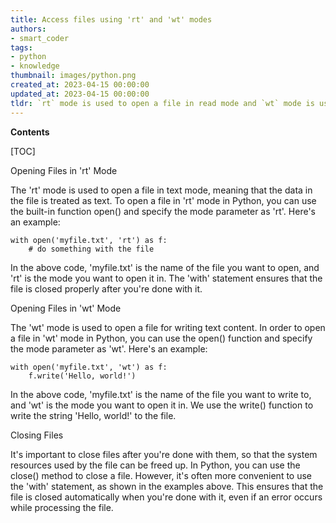 ```yaml
---
title: Access files using 'rt' and 'wt' modes
authors:
- smart_coder
tags:
- python
- knowledge
thumbnail: images/python.png
created_at: 2023-04-15 00:00:00
updated_at: 2023-04-15 00:00:00
tldr: `rt` mode is used to open a file in read mode and `wt` mode is used to open a file in write mode in Python.
---
```


**Contents**

[TOC]

Opening Files in 'rt' Mode

The 'rt' mode is used to open a file in text mode, meaning that the data in the file is treated as text. To open a file in 'rt' mode in Python, you can use the built-in function open() and specify the mode parameter as 'rt'. Here's an example:

```
with open('myfile.txt', 'rt') as f:
    # do something with the file
```

In the above code, 'myfile.txt' is the name of the file you want to open, and 'rt' is the mode you want to open it in. The 'with' statement ensures that the file is closed properly after you're done with it.

Opening Files in 'wt' Mode

The 'wt' mode is used to open a file for writing text content. In order to open a file in 'wt' mode in Python, you can use the open() function and specify the mode parameter as 'wt'. Here's an example:

```
with open('myfile.txt', 'wt') as f:
    f.write('Hello, world!')
```

In the above code, 'myfile.txt' is the name of the file you want to write to, and 'wt' is the mode you want to open it in. We use the write() function to write the string 'Hello, world!' to the file.

Closing Files

It's important to close files after you're done with them, so that the system resources used by the file can be freed up. In Python, you can use the close() method to close a file. However, it's often more convenient to use the 'with' statement, as shown in the examples above. This ensures that the file is closed automatically when you're done with it, even if an error occurs while processing the file.
